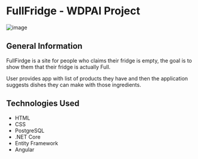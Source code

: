 # FullFridge - WDPAI Project

![image](https://user-images.githubusercontent.com/50916968/200363371-765324ff-b2d8-4369-8d78-890720c9f82b.png)

## General Information
FullFirdge is a site for people who claims their fridge is empty, the goal is to show them that their fridge is actually Full.

User provides app with list of products they have and then the application suggests dishes they can make with those ingredients.

## Technologies Used
- HTML
- CSS
- PostgreSQL
- .NET Core
- Entity Framework
- Angular
